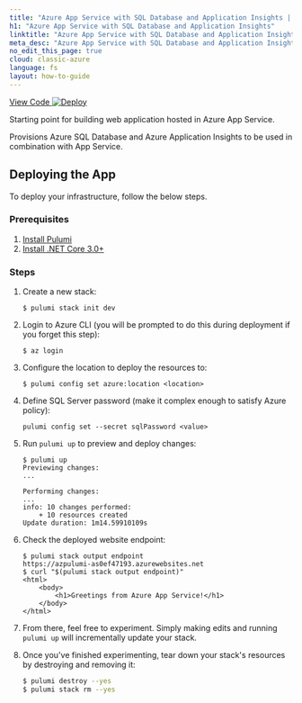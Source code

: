 ```yaml
---
title: "Azure App Service with SQL Database and Application Insights | F#"
h1: "Azure App Service with SQL Database and Application Insights"
linktitle: "Azure App Service with SQL Database and Application Insights"
meta_desc: "Azure App Service with SQL Database and Application Insights how-to guide using fs"
no_edit_this_page: true
cloud: classic-azure
language: fs
layout: how-to-guide
---
```


<!-- WARNING: this page was generated by a tool. Do not edit it by hand. -->
<!-- To change it, please see https://github.com/pulumi/docs/tree/master/tools/mktutorial. -->

<p class="mb-4 flex">
    <a class="flex flex-wrap items-center rounded text-xs text-white bg-blue-600 border-2 border-blue-600 px-2 mr-2 whitespace-no-wrap hover:text-white" style="height: 32px" href="https://github.com/pulumi/examples/tree/master/classic-azure-fs-appservice" target="_blank">
        <span><i class="fab fa-github pr-2"></i> View Code</span>
    </a>
    <a href="https://app.pulumi.com/new?template=https://github.com/pulumi/examples/blob/master/classic-azure-fs-appservice/README.md" target="_blank">
        <img src="https://get.pulumi.com/new/button.svg" alt="Deploy">
    </a>
</p>


Starting point for building web application hosted in Azure App Service.

Provisions Azure SQL Database and Azure Application Insights to be used in combination
with App Service.

## Deploying the App

To deploy your infrastructure, follow the below steps.

### Prerequisites

1. [Install Pulumi](https://www.pulumi.com/docs/get-started/install/)
2. [Install .NET Core 3.0+](https://dotnet.microsoft.com/download)

### Steps

1.  Create a new stack:

    ```
    $ pulumi stack init dev
    ```

1.  Login to Azure CLI (you will be prompted to do this during deployment if you forget this step):

    ```
    $ az login
    ```

1.  Configure the location to deploy the resources to:

    ```
    $ pulumi config set azure:location <location>
    ```

1. Define SQL Server password (make it complex enough to satisfy Azure policy):

    ```
    pulumi config set --secret sqlPassword <value>
    ```

1.  Run `pulumi up` to preview and deploy changes:

    ```
    $ pulumi up
    Previewing changes:
    ...

    Performing changes:
    ...
    info: 10 changes performed:
        + 10 resources created
    Update duration: 1m14.59910109s
    ```

1.  Check the deployed website endpoint:

    ```
    $ pulumi stack output endpoint
    https://azpulumi-as0ef47193.azurewebsites.net
    $ curl "$(pulumi stack output endpoint)"
    <html>
        <body>
            <h1>Greetings from Azure App Service!</h1>
        </body>
    </html>
    ```

6. From there, feel free to experiment. Simply making edits and running `pulumi up` will incrementally update your stack.

7. Once you've finished experimenting, tear down your stack's resources by destroying and removing it:

    ```bash
    $ pulumi destroy --yes
    $ pulumi stack rm --yes
    ```

